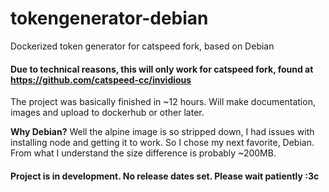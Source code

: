 # tokengenerator-debian

Dockerized token generator for catspeed fork, based on Debian

#### Due to technical reasons, this will only work for catspeed fork, found at https://github.com/catspeed-cc/invidious

The project was basically finished in ~12 hours. Will make documentation, images and upload to dockerhub or other later.

**Why Debian?** Well the alpine image is so stripped down, I had issues with installing node and getting it to work. So I chose my next favorite, Debian. From what I understand the size difference is probably ~200MB.

#### Project is in development. No release dates set. Please wait patiently :3c